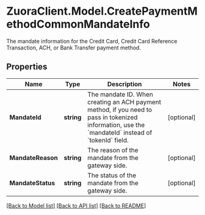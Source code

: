 # ZuoraClient.Model.CreatePaymentMethodCommonMandateInfo
The mandate information for the Credit Card, Credit Card Reference Transaction, ACH, or Bank Transfer payment method. 

## Properties

Name | Type | Description | Notes
------------ | ------------- | ------------- | -------------
**MandateId** | **string** | The mandate ID.  When creating an ACH payment method, if you need to pass in tokenized information, use the &#x60;mandateId&#x60; instead of &#x60;tokenId&#x60; field.  | [optional] 
**MandateReason** | **string** | The reason of the mandate from the gateway side.  | [optional] 
**MandateStatus** | **string** | The status of the mandate from the gateway side.  | [optional] 

[[Back to Model list]](../README.md#documentation-for-models) [[Back to API list]](../README.md#documentation-for-api-endpoints) [[Back to README]](../README.md)

